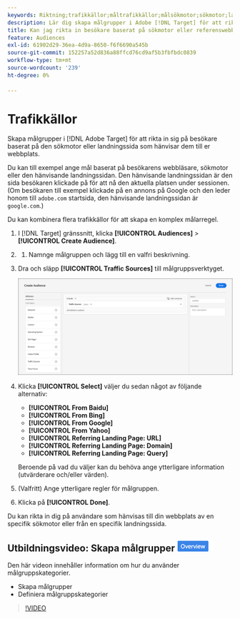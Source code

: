 ```yaml
---
keywords: Riktning;trafikkällor;måltrafikkällor;målsökmotor;sökmotor;landningssida;målstartsida;hänvisande landningssida
description: Lär dig skapa målgrupper i Adobe [!DNL Target] för att rikta in sig på besökare baserat på den sökmotor eller landningssida som hänvisar dem till er webbplats.
title: Kan jag rikta in besökare baserat på sökmotor eller referenswebbplats?
feature: Audiences
exl-id: 61902d29-36ea-4d9a-8650-f6f6690a545b
source-git-commit: 152257a52d836a88ffcd76cd9af5b3fbfbdc0839
workflow-type: tm+mt
source-wordcount: '239'
ht-degree: 0%

---
```


# Trafikkällor

Skapa målgrupper i [!DNL Adobe Target] för att rikta in sig på besökare baserat på den sökmotor eller landningssida som hänvisar dem till er webbplats.

Du kan till exempel ange mål baserat på besökarens webbläsare, sökmotor eller den hänvisande landningssidan. Den hänvisande landningssidan är den sida besökaren klickade på för att nå den aktuella platsen under sessionen. (Om besökaren till exempel klickade på en annons på Google och den leder honom till `adobe.com` startsida, den hänvisande landningssidan är `google.com`.)

Du kan kombinera flera trafikkällor för att skapa en komplex målarregel.

1. I [!DNL Target] gränssnitt, klicka **[!UICONTROL Audiences]** > **[!UICONTROL Create Audience]**.
1. 
   1. Namnge målgruppen och lägg till en valfri beskrivning.
1. Dra och släpp **[!UICONTROL Traffic Sources]** till målgruppsverktyget.

   ![](assets/target_traffic_source.png)

1. Klicka **[!UICONTROL Select]** väljer du sedan något av följande alternativ:

   * **[!UICONTROL From Baidu]**
   * **[!UICONTROL From Bing]**
   * **[!UICONTROL From Google]**
   * **[!UICONTROL From Yahoo]**
   * **[!UICONTROL Referring Landing Page: URL]**
   * **[!UICONTROL Referring Landing Page: Domain]**
   * **[!UICONTROL Referring Landing Page: Query]**

   Beroende på vad du väljer kan du behöva ange ytterligare information (utvärderare och/eller värden).

1. (Valfritt) Ange ytterligare regler för målgruppen.
1. Klicka på **[!UICONTROL Done]**.

Du kan rikta in dig på användare som hänvisas till din webbplats av en specifik sökmotor eller från en specifik landningssida.

## Utbildningsvideo: Skapa målgrupper ![Märket Översikt](/help/main/assets/overview.png)

Den här videon innehåller information om hur du använder målgruppskategorier.

* Skapa målgrupper
* Definiera målgruppskategorier

>[!VIDEO](https://video.tv.adobe.com/v/17392)
